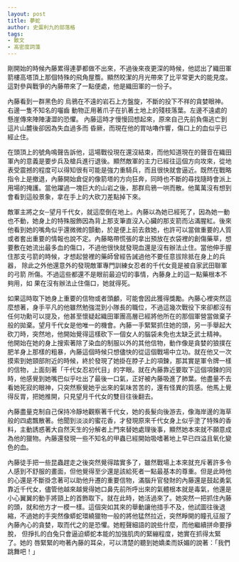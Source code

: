 ```yaml
---
layout: post
title: 夢蛇
author: 史蛋利九的部落格
tags: 
- 散文
- 高密度詞藻
---
```


剛開始的時候內藤累得連夢都做不出來，不過後來夜更深的時候，他認出了織田軍 箭樓高塔頂上那個特殊的飛角屋簷。顯然皎潔的月光帶來了比平常更大的能見度。 這對參與戰爭的內藤帶來了一點便處，他是織田軍的一份子。

<!--more-->

內藤看到一群黑色的 烏鴉在不遠的岩石上方盤旋，不斷的投下不祥的貪婪眼神。右邊一隻不知名的囓齒 動物正用著爪子在扒著土地上的殘枝落葉。左邊不遠處的懸崖傳來陣陣淒澀的恐懼。 內藤這時才慢慢回想起來，原來自己先前負傷逃亡到這片山麓後卻因為失血過多而 昏厥，而現在他的胃咕嚕作響，傷口上的血似乎已經止住。

在頭頂上的號角鳴聲告訴他，這場戰役現在還沒結束，而他知道現在的聲音在織田 軍內的意義是要步兵及槍兵進行退後。顯然敵軍的主力已經往這個方向攻來，從地 表受震撼的程度可以得知很有可能是強力重騎兵，而且很快就會逼近。既然在戰略 指令上是撤退，內藤開始倉促的像箭塔的方向狂奔，同時也不斷的尋找隨時會派上 用場的掩護。當他躍過一塊巨大的山岩之後，那群烏鴉一哄而散。他萬萬沒有想到 會看到這般景象，拿在手上的大砍刀差點掉下來。

敵軍主將之女─望月千代女，就這麼倒在地上。內藤以為她已經死了，因為她一動 也不動，她身上的特殊服飾因為背上那支筆直沒入心臟的那支箭而沾滿腥紅。後來 他看到她的嘴角似乎還微微的顫動，於是便上前去救她，也許可以當做重要的人質 或者套出重要的情報也說不定。內藤略帶慌張的拿出預放在衣袋裡的創傷藥草，想 要敷在她流出最多血的傷口，不過他很快就發現血還是沒有辦法止住。當他伸手握 住那支弓箭的時候，才想起營裡的藥師曾經告誡過他不要任意拔除抵在身上的兵器， 除此之外他還意外的發現敵軍專門訓練女忍者的千代女竟是被自家武田聯軍的弓箭 所傷。不過這些都還不是眼前最迫切的事情，內藤身上的這一點藥根本不夠用，如 果在沒有辦法止住傷口，她就得死。

如果這時取下她身上重要的信物或者頭顱，可能會因此獲得獎勵。內藤心裡突然這 麼想著，身手平凡的他雖然勉強混到小隊長的職位，不過這幾次戰役下來卻都沒有 任何功勳可以提及，他甚至懷疑起織田軍團高層已經將他所在的那個軍營當做棄子 般的拋棄。望月千代女是他唯一的機會。內藤一手緊緊抓住她的頭，另一手舉起大 砍刀時，突然地，他開始覺得這樣砍下一個女人的腦袋未免也太缺乏武士精神。 他開始在她的身上搜索著除了染血的制服以外的其他信物，動作像是貪婪的狼撲在 肥羊身上那樣的粗暴，內藤這個時候只想儘快的從這個戰場中立功。就在他又一次 摸索到她頸部附近的時候，終於發現了她掛在脖子上的項鍊，那其實是軍令牌一樣 的信物，上面刻著「千代女忍初代目」的字眼。就在內藤靠近要取下這個項鍊的同 時，他感覺到她嘴巴似乎吐出了最後一口氣，正好被內藤吸進了肺葉。他盡量不去 看她死寂的眼神，只突然察覺她乎出來的氣味苦苦的，還有怪異的質感。他馬上覺
得反胃，把她推開，只見望月千代女的雙目往後翻去。

內藤盡量克制自己保持冷靜地觀察著千代女，她的長髮向後游去，像海岸邊的海草 般的四處飄散著。他聞到淡淡的蜜花香，才發現原來千代女身上似乎塗了特殊的香 料，主動誘惑著大自然天生的分解者上門來替她處理後事，顯然她本來就不願意成 為他的獵物。內藤還發現一些不知名的甲蟲已經開始吸嗜著地上早已四溢且氧化變 色的血。

內藤徒手把一些昆蟲趕走之後突然覺得踏實多了，雖然戰場上本來就充斥著許多令 人感到不舒服的畫面，但他覺得至少還是該給死者一點最基本的尊重。但是此時他 的心還是不斷掛念著可以助他升遷的重要信物，滿腦升官發財的內藤還是鼓起勇氣 靠近千代女，儘管他越來越覺得她口鼻先前所呼出來的氣體根本就是毒氣，他還是 小心翼翼的動手將頸上的首飾取下。就在此時，她活過來了。她突然一把抓住內藤的頭，就和他方才一模一樣。這個突如其來的舉動讓他措手不及，他試圖往後退縮，不過她的手突然像蟒蛇環繞獵物一般的將他猛然拉近，突然睜開的瞳孔征服了內藤內心的貪婪，取而代之的是恐懼。她輕聲細語的說些什麼，而他繼續拼命要掙脫， 但掙扎的白兔只會逼迫蟒蛇本能的加強肌肉的緊繃程度，她實在抓得太緊了。她的 唇緊緊的吻著內藤的耳朵，可以清楚的聽到她嬌柔而妖媚的說著：「我們跳舞吧！」
